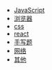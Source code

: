 <!-- - **Other** 
  - [Mac安装Homebrew](other/install-homebrew)
  - [Mac安装nvm](other/install-nvm) -->
* [JavaScript](javaScript/index.md)
* [浏览器](browser/index.md)
* [css](css/index.md)
* [react](react/index.md)
* [手写题](write/index.md)
* [网络](network/index.md)
* [其他](other/index.md)

